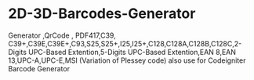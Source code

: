 2D-3D-Barcodes-Generator
========================

Generator ,QrCode , PDF417,C39, C39+,C39E,C39E+,C93,S25,S25+,I25,I25+,C128,C128A,C128B,C128C,2-Digits UPC-Based Extention,5-Digits UPC-Based Extention,EAN 8,EAN 13,UPC-A,UPC-E,MSI (Variation of Plessey code) also use for Codeigniter Barcode Generator
